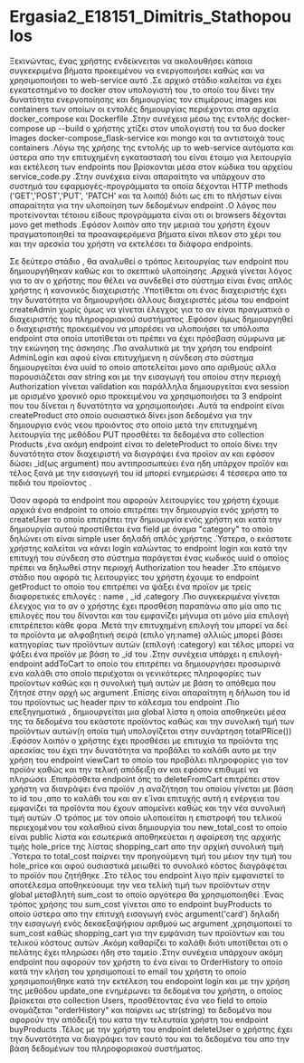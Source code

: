 # Ergasia2_E18151_Dimitris_Stathopoulos
  Ξεκινώντας, ένας χρήστης ενδείκνειται να ακολουθήσει κάποια συγκεκριμένα βήματα προκειμένου να ενεργοποιήσει καθώς και να χρησιμοποιήσει το web-service αυτό .Σε αρχικό στάδιο καλείται να έχει εγκατεστημένο το docker στον υπολογιστή του ,το οποίο του δίνει την δυνατότητα ενεργοποίησης και δημιουργίας τον επιμέρους images και containers των οποίων οι εντολές δημιουργίας περιέχονται στα αρχεία docker_compose και Dockerfile .Στην συνέχεια μέσω της εντολής docker-compose up --build ο χρήστης χτίζει στον υπολογιστή του τα δυο docker images docker-compose_flask-service και mongo και τα αντιστοιχά τους containers .Λόγω της χρήσης της εντολής  up το web-service αυτόματα και ύστερα απο την   επιτυχημένη εγκαταστασή του είναι έτοιμο για λειτουργία και εκτέλεση των endpoints που βρίσκονται μέσα στον κώδικα του αρχείου service_code.py .Στην συνέχεια είναι απαραίτητο να υπάρχουν στο συστημά του εφαρμογές-προγράμματα τα οποία δέχονται HTTP methods ('GET','POST','PUT', 'PATCH' και τα λοιπά) διότι ως επι το πλήστων είναι απαραίτητα για την υλοποίηση των δεδομένων endpoint .Ο λόγος που προτείνονται τέτοιου είδους προγράμματα είναι οτι οι browsers δέχονται μονο get methods .Εφόσον λοιπόν απο την μεριαά του χρήστη έχουν πραγματοποιηθεί τα προαναφερόμενα βήματα είναι πλεον στο χέρι του και την αρεσκία του χρήστη να εκτελέσει τα διάφορα endpoints.
  
   Σε δεύτερο στάδιο , θα αναλυθεί ο τρόπος λειτουργίας των endpoint που δημιουργήθηκαν καθώς και το σκεπτικό υλοποίησης .Αρχικά γίνεται λόγος για το αν ο χρήστης που θέλει να συνδεθεί στο σύστημα είναι ένας απλός χρήστης ή κανονικός διαχειριστής .Υποτίθεται οτι ένας διαχειριστής έχει την δυνατότητα να δημιουργήσει άλλους διαχειριστές μέσω του endpoint createAdmin  χωρίς όμως να γίνεται έλεγχος για το αν είναι πραγματικά ο διαχειριστής του πληροφοριακού συστήματος .Εφόσον όμως δημιουργηθεί ο διαχειριστής προκειμένου να μπορέσει να υλοποιήσει τα υπόλοιπα endpoint στα οποία υποτίθεται οτι πρέπει να έχει πρόσβαση σύμφωνα με την εκώνηση της άσκησης .Πιο αναλυτικά με την χρήση του endpoint AdminLogin  και αφού είναι επιτυχήμενη η σύνδεση  στο σύστημα δημιουργείται ένα uuid το οποίο αποτελείται μονο απο αριθμούς αλλα παρουσιάζεται σαν string και με την εισαγωγή του οποίου στην περιοχή Authorization γίνεται validation και παράλληλα δημιουργείται ενα session με ορισμένο χρονικό οριο προκειμένου να χρησιμοποιήσει τα 3 endpoint που του δίνεται η δυνατότητα να χρησιμοποιήσει .Αυτά τα endpoint είναι createProduct στο οποίο ουσιαστικά δίνει json δεδομένα για την δημιουργια ενός νεου προιόντος στο οποίο μετά την επιτυχημένη λειτουργία της μεθόδου PUT προσθέτει τα δεδομένα στο collection Products ,ένα ακόμη endpoint είναι το deleteProduct το οποίο δίνει την δυνατότητα στον διαχειριστή να διαγράψει ένα προϊον αν και εφόσον δώσει _id(ως argument) που aντιπροσωπεύει ένα ηδη υπάρχον προϊόν και τέλος ξανά με την εισαγωγή του id μπορεί ενημερώσει 4 τέσσερα απο τα πεδιά του προϊοντος .
   
   Όσον αφορά τα endpoint που αφορούν λειτουργίες του χρήστη έχουμε αρχικά ένα endpoint το οποίο επιτρέπει την δημιουργία ενός χρήστη το createUser το οποίο επιτρέπει την δημιουργία ενός χρήστη και κατά την δημιουργία αυτού προστίθεται ένα field με όνομα "category" το οποίο δηλώνει οτι είναι simple user δηλαδή απλός χρήστης .Ύστερα, ο εκάστοτε χρήστης καλείται να κάνει login καλώντας το endpoint login και κατά την επιτυχή του σύνδεση στο σύστημα παράγεται ένας κωδικός uuid ο οποίος πρέπει να δηλωθεί στην περιοχή Authorization του header .Στο επόμενο στάδιο που αφορά τις λειτουργίες του χρήστη έχουμε το endpoint getProduct το οποίο του επιτρέπει να ψάξει ένα προϊον με τρείς διαφορετικές επιλογές : name , _id ,category .Πιο συγκεκριμένα γίνεται έλεγχος για το αν ο χρήστης έχει προσθέση παραπάνω απο μία απο τις επιλογές που του δίνονται και του εμφανίζει μήνυμα οτι μόνο μία επιλογή επιτρέπεται κάθε φορα .Μετά την επιτυχημένη επιλογή του μπορεί να δεί τα προϊόντα με αλφαβητική σειρά (επιλο΄γη:name) αλλιώς μπορεί βάσει κατηγορίας των προϊόντων αυτών (επιλογή :category) και τέλος μπορεί να ψάξει ένα προϊόν με βάση το _id του .Στην συνέχεια υπάρχει η επιλογή-endpoint addToCart το οποίο του επιτρέπει να δημιουργήσει προσωρινά ενα καλάθι στο οποίο περιέχoται οι γενικότερες πληροφορίες των προϊοντων καθώς και η συνολική τιμή αυτών με βάση το απόθεμα που ζήτησε στην αρχή ως argument .Επίσης είναι απαραίτητη η δήλωση του id του προϊοντως ως header πριν το κάλεσμα του endpoint .Πιο επεξηγηματικά , δημιουργείται μια global λίστα η οποία αποθηκεύει  μέσα της τα δεδομένα του εκάστοτε προϊόντος καθώς και την συνολική τιμή των προϊόντων αυτών(η οποία τιμή υπολογίζεται στην συνάρτηση totalPRice()) .Εφόσον λοιπόν ο χρήστης έχει προσθέσει με επιτυχία τα προϊόντα της αρεσκίας του έχει την δυνατότητα να  προβάλει το καλάθι αυτο με την χρήση του endpoint viewCart το οποίο του προβάλει πληροφορίες για τον προϊόν καθώς και την τελική απόδειξη αν και εφόσον επιθυμεί να πληρώσει .Επιπρόσθετα endpoint όπς το deleteFromCart επιτρέπει στον χρήστη να διαγράψει ένα προϊόν ,η αναζήτηση του οποίου γίνεται με βάση το id του ,απο το καλάθι του και αν ε΄ίναι επιτυχής αυτή η ενέργεια του εμφανίζει τα προίόντα που έχουν απομείνει καθώς και την νέα συνολική τιμή αυτών .Ο τρόπος με τον οποίο υλοποιείται η επιστροφή του τελικού περιεχομένου του καλαθιού  είναι δημιουργία του new_total_cost το οποίο είναι public λίστα και εσωτερικά αποθηκεύεται η αφαίρεση της αρχικής τιμής hole_price της λίστας shopping_cart απο την αρχίκή συνολική τιμή .Ύστερα το total_cost παίρνει την προηγούμενη τιμή του μέιον την τιμή του hole_price και αφού ουσιαστικά μειωθεί το συνολικό κόστος διαγράφεται το προϊόν που ζητήθηκε .Στο τέλος του endpoint λιγο πρίν εμφανιστεί το αποτέλεσμα αποθηκεύουμε την νεα τελίκή τιμή των προϊόντων στην global μεταβλητή sum_cost το οποίο αργότερα θα χρησιμοποιηθεί .Ένας τρόπος χρήσης του sum_cost γίνεται απο το endpoint buyProducts το οποίο ύστερα απο την επιτυχή εισαγωγή ενός argument('card') δηλαδή την εισαγωγή ενός δεκαεξαψήφιου αριθμού ως argument ,χρησιμοποιεί το sum_cost καθώς shopping_cart για την εμφάνιση των προϊόντων και του τελικού κόστους αυτών .Ακόμη καθαρίζει το καλάθι διότι υποτίθεται οτι ο πελάτης έχει πληρώσει ήδη στο ταμείο .Στην συνέχεια υπάρχουν ακόμη endpoint που αφορούν τον χρήστη το ένα είναι το OrderHistory το οποίο κατά την κλήση του χρησιμοποιεί το email του χρήστη το οποίο χρησιμοποιήθηκε κατά την εκτέλεση του endopoint login και με την χρήση της μεθόδου update_one ενημέρωνει τα δεδομένα του χρήστη, ο οποίος βρίσκεται στο collection Users, προσθέτοντας ένα νεο field το οποίο ονομάζεται "orderHistory" και παίρνει ως str(string) τα δεδομένα που αφορούν την απόδειξή του κατα την τελευταία χρήστη του endpoint buyProducts .Τέλος με την χρήστη του endpoint deleteUser ο χρήστης έχει την δυνατότητα να διαγράψει τον εαυτό του και τα δεδομένα του απο την βάση δεδομένων του πληροφοριακού συστήματος.
